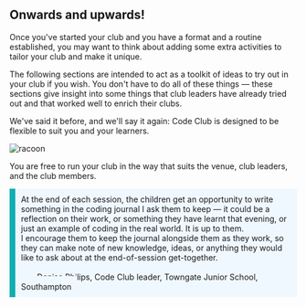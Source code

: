 ## Onwards and upwards!

Once you've started your club and you have a format and a routine established, you may want to think about adding some extra activities to tailor your club and make it unique.

The following sections are intended to act as a toolkit of ideas to try out in your club if you wish. You don't have to do all of these things — these sections give insight into some things that club leaders have already tried out and that worked well to enrich their clubs.

We've said it before, and we'll say it again: Code Club is designed to be flexible to suit you and your learners.

![racoon](https://s3-eu-west-1.amazonaws.com/rpf-futurelearn/CC+vol+training+/+flexible+CC.png)

You are free to run your club in the way that suits the venue, club leaders, and the club members.

<p style='border-left: solid; border-width:10px; border-color: #0faeb0; background-color: aliceblue; padding: 10px;'>
At the end of each session, the children get an opportunity to write something in the coding journal I ask them to keep — it could be a reflection on their work, or something they have learnt that evening, or just an example of coding in the real world. It is up to them.<br>
I encourage them to keep the journal alongside them as they work, so they can make note of new knowledge, ideas, or anything they would like to ask about at the end-of-session get-together.
<br><br>
<span style= "text-align:right; background-color: aliceblue; padding: 10px;">— Denise Philips, Code Club leader, Towngate Junior School, Southampton</span>
</p>